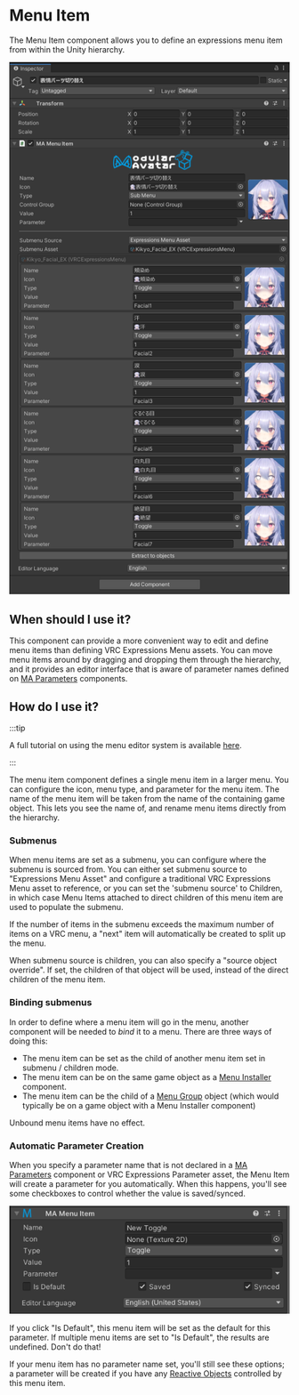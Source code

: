 # Menu Item

The Menu Item component allows you to define an expressions menu item from within the Unity hierarchy.

![Menu Item](menu-item.png)

## When should I use it?

This component can provide a more convenient way to edit and define menu items than defining VRC Expressions Menu assets. You can move menu items around by dragging and dropping them through the hierarchy, and it provides an editor interface that is aware of parameter names defined on [MA Parameters](parameters) components.

## How do I use it?

:::tip

A full tutorial on using the menu editor system is available [here](/docs/tutorials/menu).

:::

The menu item component defines a single menu item in a larger menu. You can configure the icon, menu type, and parameter for the menu item. The name of the menu item will be taken from the name of the containing game object. This lets you see the name of, and rename menu items directly from the hierarchy.

### Submenus

When menu items are set as a submenu, you can configure where the submenu is sourced from. You can either set submenu source to "Expressions Menu Asset" and configure a traditional VRC Expressions Menu asset to reference, or you can set the 'submenu source' to Children, in which case Menu Items attached to direct children of this menu item are used to populate the submenu.

If the number of items in the submenu exceeds the maximum number of items on a VRC menu, a "next" item will automatically be created to split up the menu.

When submenu source is children, you can also specify a "source object override". If set, the children of that object will be used, instead of the direct children of the menu item.

### Binding submenus

In order to define where a menu item will go in the menu, another component will be needed to _bind_ it to a menu. There are three ways of doing this:

* The menu item can be set as the child of another menu item set in submenu / children mode.
* The menu item can be on the same game object as a [Menu Installer](menu-installer) component.
* The menu item can be the child of a [Menu Group](menu-group) object (which would typically be on a game object with a Menu Installer component)

Unbound menu items have no effect.

### Automatic Parameter Creation

When you specify a parameter name that is not declared in a [MA Parameters](parameters.md) component or VRC Expressions
Parameter asset, the Menu Item will create a parameter for you automatically. When this happens, you'll see some
checkboxes
to control whether the value is saved/synced.

![Automatic Parameter Creation](menu-item-auto-params.png)

If you click "Is Default", this menu item will be set as the default for this parameter. If multiple menu items are set
to "Is Default", the results are undefined. Don't do that!

If your menu item has no parameter name set, you'll still see these options; a parameter will be created if you have
any [Reactive Objects](./reaction/index.md) controlled by this menu item.